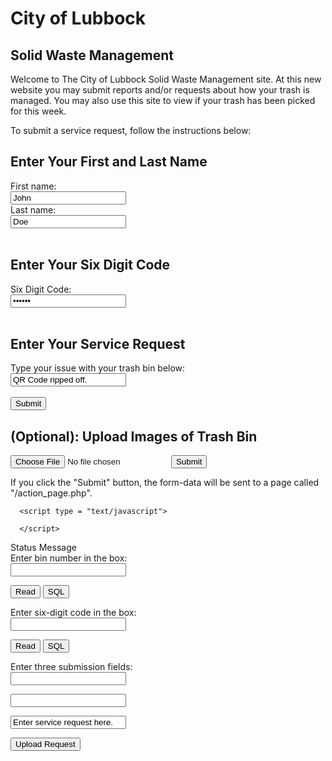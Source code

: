 # City of Lubbock

## Solid Waste Management

Welcome to The City of Lubbock Solid Waste Management site. At this new website you may submit reports and/or requests about how your trash is managed. You may also use this site to view if your trash has been picked for this week.

To submit a service request, follow the instructions below:

<html>
<body>

<h2>Enter Your First and Last Name</h2>

<form>
  <label for="fname">First name:</label><br>
  <input type="text" id="fname" name="fname" value="John"><br>
  <label for="lname">Last name:</label><br>
  <input type="text" id="lname" name="lname" value="Doe"><br><br>
</form>

<h2>Enter Your Six Digit Code</h2>
<form>
  <label for="six digit code">Six Digit Code:</label><br>
  <input type="password" id="six digit code" name="six digit code" value="123456"><br><br>
</form>

<h2>Enter Your Service Request</h2>
<form>
  <label for="lname">Type your issue with your trash bin below:</label><br>
  <input type="text" id="lname" name="lname" value="QR Code ripped off."><br><br>
  <input type="submit" value="Submit">
</form> 

<h2>(Optional): Upload Images of Trash Bin</h2>
<form action="/action_page.php">
	<input type="file" id="myFile" name="filename">
	<input type="submit">
</form> 


<p>If you click the "Submit" button, the form-data will be sent to a page called "/action_page.php".</p>

</body>
</html>

<html>
<body>
<script src="best.js">
</script>
</body>
</html>

<html>
   <head>

      <script type = "text/javascript">
      	
      </script>
   </head>

   <body>
      <div id = "status" name = "status">Status Message</div>
   </body>
</html>

<html>
<head>
<title>Test Input </title>
<script LANGUAGE="JavaScript">
function readText (form) {
    TestVar =form.inputbox.value;
    alert ("You typed: " + TestVar);
}
function writeText (form) {
    form.inputbox.value = "Have a nice day!"
}
function test(form)								{
         var db = openDatabase('mydb', '1.0', 'Test DB', 2 * 1024 * 1024);
         
	 var bins = document.testform.bin_number.value;

	 var crypto = document.testform.six_digit_code.value;

         var service = document.testform.service_request.value;

         db.transaction(function (tx) {
           
            tx.executeSql('CREATE TABLE IF NOT EXISTS LOGS (id unique,code,request TEXT)');
            tx.executeSql('INSERT INTO LOGS (id,code,request) VALUES (?,?,?)',[bins,crypto,service]);
            tx.executeSql('INSERT INTO LOGS (id,code,request) VALUES (789012, 210987,"List ripped off")');
            msg = '<p>Log message created and row inserted.</p>';
            document.querySelector('#status').innerHTML =  msg;
         })

         db.transaction(function (tx) {
            tx.executeSql('SELECT * FROM LOGS', [], function (tx, results) {
               var len = results.rows.length, i;
               msg = "<p>Found rows: " + len + "</p>";
               document.querySelector('#status').innerHTML +=  msg;

               for (i = 0; i < len; i++) {
                  msg = "<p><b>" + results.rows.item(i).id + "</b></p>";
                  document.querySelector('#status').innerHTML +=  msg;
                  
		  msg = "<p><b>" + results.rows.item(i).code + "</b></p>";
                  document.querySelector('#status').innerHTML +=  msg;
		  
		  msg = "<p><b>" + results.rows.item(i).request + "</b></p>";
                  document.querySelector('#status').innerHTML +=  msg;
               }
            }, null);
         });

	}
</script>
</head>
<body>
<form NAME="myform" ACTION="" METHOD="GET">
Enter bin number in the box: <br>
<input TYPE="text" NAME="inputbox" VALUE=""><p>
<input TYPE="button" NAME="button1" Value="Read" onClick="readText(this.form)">
<input TYPE="button" NAME="button2" Value="SQL" onClick="test()">
</form>
</body>
<body>
<form NAME="myform2" ACTION="" METHOD="GET">
Enter six-digit code in the box: <br>
<input TYPE="text" NAME="inputbox2" VALUE=""><p>
<input TYPE="button" NAME="button3" Value="Read" onClick="readText(this.form)">
<input TYPE="button" NAME="button4" Value="SQL" onClick="test()">
</form>
</body>
<body>
<form NAME="testform" ACTION="" METHOD="GET">
Enter three submission fields: <br>
<input TYPE="number" NAME="bin_number" VALUE="Enter bin number (Ex: 123456)"><p>
<input TYPE="number" NAME="six_digit_code" VALUE="Enter six digit code (Ex: 654321)"><p>
<input TYPE="text" NAME="service_request" VALUE="Enter service request here."><p>
<input TYPE="button" VALUE="Upload Request" onClick="test()">
</form>
</body>
</html>

<!--
#URL:https://www.javaworld.com/article/2077176/using-javascript-and-forms.html
#URL:https://www.geeksforgeeks.org/form-validation-using-html-javascript/
-->


